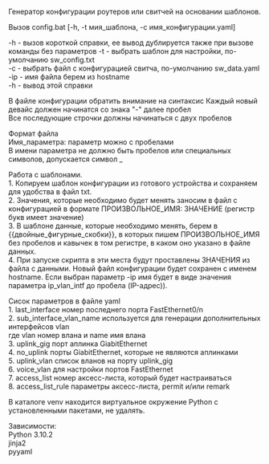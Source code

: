 Генератор конфигурации роутеров или свитчей на основании шаблонов.

Вызов config.bat [-h, -t мия_шаблона, -c имя_конфигурации.yaml]<br>

-h - вызов короткой справки, ее вывод дублируется также при вызове команды без параметров
-t - выбрать шаблон для настройки, по-умолчанию sw_config.txt<br>
-c - выбрать файл с конфигурацией свитча, по-умолчанию sw_data.yaml<br>
-ip - имя файла берем из hostname<br>
-h - вывод этой справки

В файле конфигурации обратить внимание на синтаксис
Каждый новый девайс должен начинатся со знака "-" далее пробел<br>
Все последующие строчки должны начинаться с двух пробелов

Формат файла<br>
    Имя_параметра: параметр можно с пробелами<br>
    В имени параметра не должно быть пробелов или специальных символов,
    допускается символ _<br>

Работа с шаблонами.<br>
    1. Копируем шаблон конфигурации из готового устройства и сохраняем для удобства в файл txt.<br>
    2. Значения, которые необходимо будет менять заносим в файл с конфигурацией
     в формате ПРОИЗВОЛЬНОЕ_ИМЯ: ЗНАЧЕНИЕ (регистр букв имеет значение)<br>
    3. В шаблоне данные, которые необходимо менять, берем в {{двойные_фигурные_скобки}},
     в которых пишем ПРОИЗВОЛЬНОЕ_ИМЯ без пробелов и кавычек в том регистре, в каком оно
     указано в файле данных.<br>
    4. При запуске скрипта в эти места будут проставлены ЗНАЧЕНИЯ из файла с данными.
     Новый файл конфигурации будет сохранен с именем hostname.
     Если выбран параметр -ip имя будет в виде значения параметра ip_vlan_intf до пробела (IP-адрес)).<br>

Сисок параметров в файле yaml<br>
      1. last_interface номер последнего порта FastEthernet0/n<br>
      2. sub_interface_vlan_name используется для генерации дополнительных интерфейсов vlan<br>
        где vlan номер влана и name имя влана<br>
      3. uplink_gig порт аплинка GiabitEthernet<br>
      4. no_uplink порты GiabitEthernet, которые не являются аплинками<br>
      5. uplink_vlan список вланов на порту uplink_gig<br>
      6. voice_vlan для настройки портов FastEthernet<br>
      7. access_list номер аксесс-листа, который будет настраиваться<br>
      8. access_list_rule параметры аксесс-листа, permit и/или remark<br>


В каталоге venv находится виртуальное окружение Python с установленными пакетами, не удалять.

Зависимости:<br>
    Python 3.10.2<br>
    jinja2<br>
    pyyaml